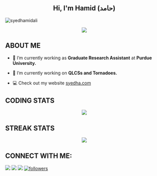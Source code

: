 <h2 align="center">Hi, I'm Hamid (حامد)</h2>

<p align="left"> <img src="https://komarev.com/ghpvc/?username=syedhamidali&label=Profile%20views&color=0e75b6&style=flat" alt="syedhamidali" /> </p>

<div align='center'>
<img src='https://readme-typing-svg.herokuapp.com/?font=ubuntu&color=16A085&center=true&lines=PhD+Student%20@%20Purdue+University;Weather+Enthusiast'/>
</div>

## **ABOUT ME**

- 🔭 I’m currently working as **Graduate Research Assistant** at **Purdue University.**

- 🌱 I’m currently working on **QLCSs and Tornadoes.**

- 💻 Check out my website [syedha.com](https://syedha.com)



## **CODING STATS**
<p align = 'center'>
<!--     <img src='https://github-readme-stats-sigma-five.vercel.app/api?username=syedhamidali&count_private=true&include_all_commits=true&show_icons=true&theme=gotham&hide_border=true&line_height=27'/>
    <img src='https://github-readme-stats-sigma-five.vercel.app/api/top-langs/?username=syedhamidali&show_icons=true&hide=javascript,go,php,html,typescript,css,markdown&theme=gotham&line_height=27&hide_border=true'/> -->
<!--     <img src='https://github-readme-stats-sigma-five.vercel.app/api/top-langs/?username=syedhamidali&show_icons=true&hide=php,html,typescript,css,markdown&theme=gotham&line_height=27&hide_border=true'/> -->
    <img src='https://github-readme-stats-sigma-five.vercel.app/api/top-langs/?username=syedhamidali&show_icons=true&theme=gotham&line_height=27&hide_border=true'/>
</p>

## **STREAK STATS**
<p align = 'center'>
    <img src='https://github-readme-streak-stats.herokuapp.com/?user=syedhamidali&theme=gotham&hide_border=true'>
</p>

## **CONNECT WITH ME**:
<p align="left">
<a href = "https://www.linkedin.com/in/hamidrixvi/"><img src="https://img.shields.io/badge/LinkedIn-0077B5?style=for-the-badge&logo=linkedin&logoColor=white"/></a>
<a href = "https://twitter.com/HamidRixvi"><img src="https://img.shields.io/badge/Twitter-1DA1F2?style=for-the-badge&logo=twitter&logoColor=white"/></a>
<a href = "https://www.instagram.com/hamidrixvi/"><img src="https://img.shields.io/badge/Instagram-E4405F?style=for-the-badge&logo=instagram&logoColor=white"/></a>
<a href='https://github.com/syedhamidali?tab=followers'>
   <img alt='followers' title='Follow Me on GitHub' src='https://custom-icon-badges.herokuapp.com/github/followers/syedhamidali?color=236ad3&labelColor=1155ba&style=for-the-badge&logo=person-add&label=Follow&logoColor=white'/>
<br>
</a>





<!-- [![Twitter Badge](https://img.shields.io/twitter/follow/hamidrixvi?style=social)](https://twitter.com/hamidrixvi)
[![LinkedIn](https://img.shields.io/static/v1?label=&message=LinkedIn&color=0077B5&style=flat-square&logo=linkedin)](https://linkedin.com/in/hamidrixvi/)
[![Facebook Badge](https://img.shields.io/badge/Facebook-1877F2?logo=facebook&logoColor=white)](https://facebook.com/hamidrixvi/)
[![Instageam Badge](https://img.shields.io/badge/Instagram-E4405F?logo=instagram&logoColor=white)](https://instagram.com/hamidrixvi)
![Radar](https://raw.githubusercontent.com/syedhamidali/Weather-Radar-PPI-RHI-Plotting-by-PYART/main/project.gif)
<!-- ![myImg](IMG_20200712_150741.png) -->

<!-- ![Stats](https://github-readme-stats.vercel.app/api?username=syedhamidali&show_icons=true&theme=radical) -->
